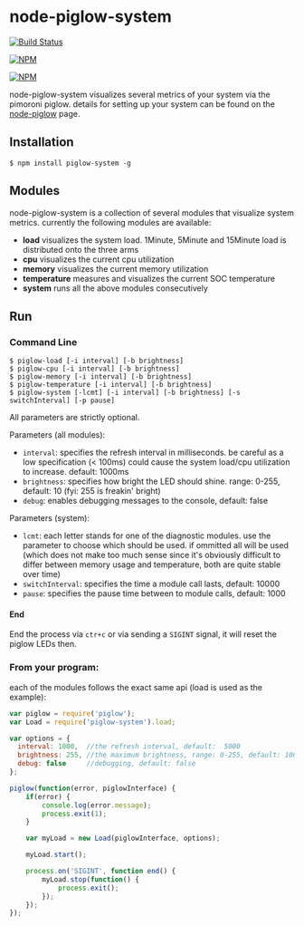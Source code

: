 # node-piglow-system

[![Build Status](https://travis-ci.org/zaphod1984/node-piglow-system.png)](https://travis-ci.org/zaphod1984/node-piglow-system)

[![NPM](https://nodei.co/npm/piglow-system.png)](https://nodei.co/npm/piglow-system/)

[![NPM](https://nodei.co/npm-dl/piglow-system.png?months=3)](https://nodei.co/npm/piglow-system/)

node-piglow-system visualizes several metrics of your system via the pimoroni piglow.
details for setting up your system can be found on the [node-piglow](https://github.com/zaphod1984/node-piglow) page.

## Installation

```
$ npm install piglow-system -g
```

## Modules

node-piglow-system is a collection of several modules that visualize system metrics.
currently the following modules are available:

- **load** visualizes the system load. 1Minute, 5Minute and 15Minute load is distributed onto the three arms
- **cpu** visualizes the current cpu utilization
- **memory** visualizes the current memory utilization
- **temperature** measures and visualizes the current SOC temperature
- **system** runs all the above modules consecutively

## Run



### Command Line
```
$ piglow-load [-i interval] [-b brightness]
$ piglow-cpu [-i interval] [-b brightness]
$ piglow-memory [-i interval] [-b brightness]
$ piglow-temperature [-i interval] [-b brightness]
$ piglow-system [-lcmt] [-i interval] [-b brightness] [-s switchInterval] [-p pause]
```

All parameters are strictly optional.

Parameters (all modules):

- `interval`: specifies the refresh interval in milliseconds. be careful as a low specification (< 100ms) could cause the system load/cpu utilization to increase. default: 1000ms
- `brightness`: specifies how bright the LED should shine. range: 0-255, default: 10 (fyi: 255 is freakin' bright)
- `debug`: enables debugging messages to the console, default: false

Parameters (system):

- `lcmt`: each letter stands for one of the diagnostic modules. use the parameter to choose which should be used. if ommitted all will be used (which does not make too much sense since it's obviously difficult to differ between memory usage and temperature, both are quite stable over time)
- `switchInterval`: specifies the time a module call lasts, default: 10000
- `pause`: specifies the pause time between to module calls, default: 1000

#### End

End the process via `ctr+c` or via sending a `SIGINT` signal, it will reset the piglow LEDs then.

### From your program:

each of the modules follows the exact same api (load is used as the example):

````javascript
var piglow = require('piglow');
var Load = require('piglow-system').load;

var options = {
  interval: 1000,  //the refresh interval, default:  5000
  brightness: 255, //the maximum brightness, range: 0-255, default: 100
  debug: false     //debugging, default: false
};

piglow(function(error, piglowInterface) {
    if(error) {
        console.log(error.message);
        process.exit(1);
    }

    var myLoad = new Load(piglowInterface, options);

    myLoad.start();

    process.on('SIGINT', function end() {
        myLoad.stop(function() {
            process.exit();
        });
    });
});
````
